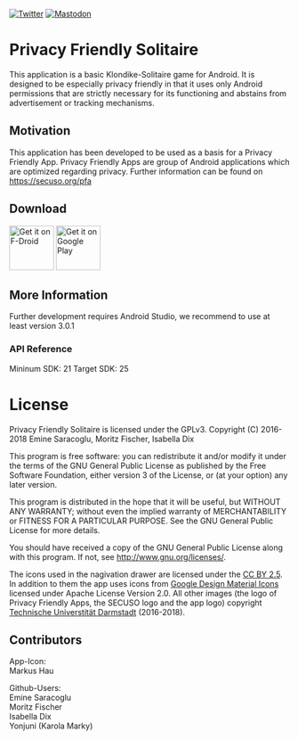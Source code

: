 [![Twitter](https://img.shields.io/badge/twitter-@SECUSOResearch-%231DA1F2.svg?&style=flat-square&logo=twitter&logoColor=1DA1F2)][Twitter]
[![Mastodon](https://img.shields.io/badge/mastodon-@SECUSO__Research@baw%C3%BC.social-%233088D4.svg?&style=flat-square&logo=mastodon&logoColor=3088D4)][Mastodon]

[Mastodon]: https://xn--baw-joa.social/@SECUSO_Research
[Twitter]: https://twitter.com/SECUSOResearch

# Privacy Friendly Solitaire
This application is a basic Klondike-Solitaire game for Android. It is designed to be especially
privacy friendly in that it uses only Android permissions that are strictly necessary for its
functioning and abstains from advertisement or tracking mechanisms.

## Motivation

This application has been developed to be used as a basis for a Privacy Friendly App. Privacy Friendly Apps are group of Android applications which are optimized regarding privacy. Further information can be found on https://secuso.org/pfa

## Download 

[<img src="https://fdroid.gitlab.io/artwork/badge/get-it-on.png"
     alt="Get it on F-Droid"
     height="80">](https://f-droid.org/packages/org.secuso.privacyfriendlysolitaire/)
[<img src="https://play.google.com/intl/en_us/badges/images/generic/en-play-badge.png"
     alt="Get it on Google Play"
     height="80">](https://play.google.com/store/apps/details?id=org.secuso.privacyfriendlysolitaire)

## More Information

Further development requires Android Studio, we recommend to use at least version 3.0.1
 
### API Reference

Mininum SDK: 21 Target SDK: 25

# License
Privacy Friendly Solitaire is licensed under the GPLv3. Copyright (C) 2016-2018 Emine Saracoglu, Moritz
Fischer, Isabella Dix

This program is free software: you can redistribute it and/or modify it under the terms of the GNU
General Public License as published by the Free Software Foundation, either version 3 of the
License, or (at your option) any later version.

This program is distributed in the hope that it will be useful, but WITHOUT ANY WARRANTY; without
even the implied warranty of MERCHANTABILITY or FITNESS FOR A PARTICULAR PURPOSE. See the GNU
General Public License for more details.

You should have received a copy of the GNU General Public License along with this program. If not,
see http://www.gnu.org/licenses/.

The icons used in the nagivation drawer are licensed under the [CC BY 2.5](http://creativecommons.org/licenses/by/2.5/). 
In addition to them the app uses icons from [Google Design Material Icons](https://design.google.com/icons/index.html) licensed under Apache License Version 2.0. 
All other images (the logo of Privacy Friendly Apps, the SECUSO logo and the app logo) copyright [Technische Universtität Darmstadt](www.tu-darmstadt.de) (2016-2018).

## Contributors

App-Icon: <br />
Markus Hau<br />

Github-Users: <br />
Emine Saracoglu <br /> 
Moritz Fischer <br /> 
Isabella Dix <br />
Yonjuni (Karola Marky)
